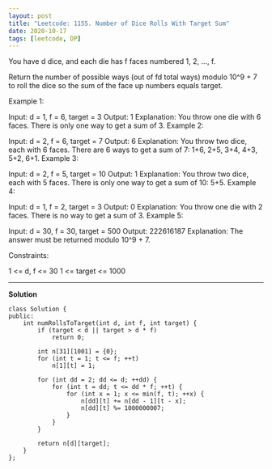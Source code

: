 ```yaml
---
layout: post
title: "Leetcode: 1155. Number of Dice Rolls With Target Sum"
date: 2020-10-17
tags: [leetcode, DP]
---
```


You have d dice, and each die has f faces numbered 1, 2, ..., f.

Return the number of possible ways (out of fd total ways) modulo 10^9 + 7 to roll the dice so the sum of the face up numbers equals target.

Example 1:

Input: d = 1, f = 6, target = 3
Output: 1
Explanation:
You throw one die with 6 faces.  There is only one way to get a sum of 3.
Example 2:

Input: d = 2, f = 6, target = 7
Output: 6
Explanation: 
You throw two dice, each with 6 faces.  There are 6 ways to get a sum of 7:
1+6, 2+5, 3+4, 4+3, 5+2, 6+1.
Example 3:

Input: d = 2, f = 5, target = 10
Output: 1
Explanation: 
You throw two dice, each with 5 faces.  There is only one way to get a sum of 10: 5+5.
Example 4:

Input: d = 1, f = 2, target = 3
Output: 0
Explanation: 
You throw one die with 2 faces.  There is no way to get a sum of 3.
Example 5:

Input: d = 30, f = 30, target = 500
Output: 222616187
Explanation: 
The answer must be returned modulo 10^9 + 7.

Constraints:

1 <= d, f <= 30
1 <= target <= 1000

---

**Solution**

```
class Solution {
public:
    int numRollsToTarget(int d, int f, int target) {
        if (target < d || target > d * f)
            return 0;
        
        int n[31][1001] = {0};
        for (int t = 1; t <= f; ++t)
            n[1][t] = 1;
        
        for (int dd = 2; dd <= d; ++dd) {
            for (int t = dd; t <= dd * f; ++t) {
                for (int x = 1; x <= min(f, t); ++x) {
                    n[dd][t] += n[dd - 1][t - x];
                    n[dd][t] %= 1000000007;
                }
            }
        }
            
        return n[d][target];
    }
};
```